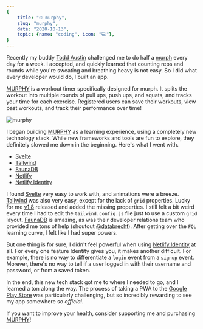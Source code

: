 ```yaml
---
{
    title: "⏱ murphy",
    slug: "murphy",
    date: "2020-10-13",
    topic: {name: "coding", icon: "💻"},
}
---
```


Recently my buddy [Todd Austin][todd] challenged me to do half a [murph][murph] every day for a week. I accepted, and quickly learned that counting reps and rounds while you're sweating and breathing heavy is not easy. So I did what every developer would do, I built an app.

[MURPHY][store] is a workout timer specifically designed for murph. It splits the workout into multiple rounds of pull ups, push ups, and squats, and tracks your time for each exercise. Registered users can save their workouts, view past workouts, and track their performance over time!

![murphy][ad]

I began building [MURPHY][store] as a learning experience, using a completely new technology stack. While new frameworks and tools are fun to explore, they definitely slowed me down in the beginning. Here's what I went with.

-   [Svelte][svelte]
-   [Tailwind][tailwind]
-   [FaunaDB][fauna]
-   [Netlify][netlify]
-   [Netlify Identity][identity]

I found [Svelte][svelte] very easy to work with, and animations were a breeze. [Tailwind][tailwind] was also very easy, except for the lack of `grid` properties. Lucky for me [v1.8][grid] released and added the missing properties. I still felt a bit weird every time I had to edit the `tailwind.config.js` file just to use a custom `grid` layout. [FaunaDB][fauna] is amazing, as was their developer relations team who provided me tons of help (shoutout [@databrecht][databrecht]). After getting over the `FQL` learning curve, I felt like I had super powers.

But one thing is for sure, I didn't feel powerful when using [Netlify Identity][identity] at all. For every one feature Identity gives you, it makes another difficult. For example, there is no way to differentiate a `login` event from a `signup` event. Morever, there's no way to tell if a user logged in with their username and password, or from a saved token.

In the end, this new tech stack got me to where I needed to go, and I learned a ton along the way. The process of taking a PWA to the [Google Play Store][store] was particularly challenging, but so incredibly rewarding to see my app somewhere so _official_.

If you want to improve your health, consider supporting me and purchasing [MURPHY][store]!

[databrecht]: https://twitter.com/databrecht
[grid]: https://tailwindcss.com/docs/release-notes#tailwind-css-v1-8
[todd]: https://twitter.com/austintoddj
[murph]: https://themurphchallenge.com/pages/the-workout
[ad]: images/murphy.png
[store]: https://play.google.com/store/apps/details?id=com.bradgarropy.murphy.twa
[svelte]: https://svelte.dev
[tailwind]: http://tailwindcss.com
[fauna]: https://fauna.com
[netlify]: https://netlify.com
[identity]: https://docs.netlify.com/visitor-access/identity
